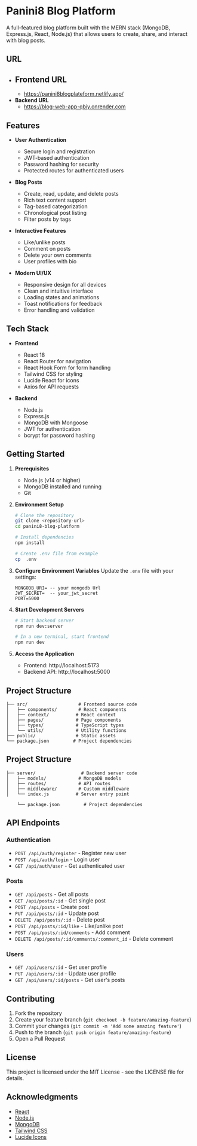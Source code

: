 # Panini8 Blog Platform

A full-featured blog platform built with the MERN stack (MongoDB, Express.js, React, Node.js) that allows users to create, share, and interact with blog posts.

## URL

- ## **Frontend URL**
  - https://panini8blogplateform.netlify.app/
- **Backend URL**
  - https://blog-web-app-qbiy.onrender.com

## Features

- **User Authentication**

  - Secure login and registration
  - JWT-based authentication
  - Password hashing for security
  - Protected routes for authenticated users

- **Blog Posts**

  - Create, read, update, and delete posts
  - Rich text content support
  - Tag-based categorization
  - Chronological post listing
  - Filter posts by tags

- **Interactive Features**

  - Like/unlike posts
  - Comment on posts
  - Delete your own comments
  - User profiles with bio

- **Modern UI/UX**
  - Responsive design for all devices
  - Clean and intuitive interface
  - Loading states and animations
  - Toast notifications for feedback
  - Error handling and validation

## Tech Stack

- **Frontend**

  - React 18
  - React Router for navigation
  - React Hook Form for form handling
  - Tailwind CSS for styling
  - Lucide React for icons
  - Axios for API requests

- **Backend**
  - Node.js
  - Express.js
  - MongoDB with Mongoose
  - JWT for authentication
  - bcrypt for password hashing

## Getting Started

1. **Prerequisites**

   - Node.js (v14 or higher)
   - MongoDB installed and running
   - Git

2. **Environment Setup**

   ```bash
   # Clone the repository
   git clone <repository-url>
   cd panini8-blog-platform

   # Install dependencies
   npm install

   # Create .env file from example
   cp  .env
   ```

3. **Configure Environment Variables**
   Update the `.env` file with your settings:

   ```
   MONGODB_URI= -- your mongodb Url
   JWT_SECRET=  -- your_jwt_secret
   PORT=5000
   ```

4. **Start Development Servers**

   ```bash
   # Start backend server
   npm run dev:server

   # In a new terminal, start frontend
   npm run dev
   ```

5. **Access the Application**
   - Frontend: http://localhost:5173
   - Backend API: http://localhost:5000

## Project Structure

```
├── src/                   # Frontend source code
│   ├── components/        # React components
│   ├── context/          # React context
│   ├── pages/            # Page components
│   ├── types/            # TypeScript types
│   └── utils/            # Utility functions
├── public/               # Static assets
└── package.json         # Project dependencies
```

## Project Structure

```
├── server/                 # Backend server code
│   ├── models/            # MongoDB models
│   ├── routes/            # API routes
│   ├── middleware/        # Custom middleware
│   └── index.js          # Server entry point

    └── package.json         # Project dependencies

```

## API Endpoints

### Authentication

- `POST /api/auth/register` - Register new user
- `POST /api/auth/login` - Login user
- `GET /api/auth/user` - Get authenticated user

### Posts

- `GET /api/posts` - Get all posts
- `GET /api/posts/:id` - Get single post
- `POST /api/posts` - Create post
- `PUT /api/posts/:id` - Update post
- `DELETE /api/posts/:id` - Delete post
- `POST /api/posts/:id/like` - Like/unlike post
- `POST /api/posts/:id/comments` - Add comment
- `DELETE /api/posts/:id/comments/:comment_id` - Delete comment

### Users

- `GET /api/users/:id` - Get user profile
- `PUT /api/users/:id` - Update user profile
- `GET /api/users/:id/posts` - Get user's posts

## Contributing

1. Fork the repository
2. Create your feature branch (`git checkout -b feature/amazing-feature`)
3. Commit your changes (`git commit -m 'Add some amazing feature'`)
4. Push to the branch (`git push origin feature/amazing-feature`)
5. Open a Pull Request

## License

This project is licensed under the MIT License - see the LICENSE file for details.

## Acknowledgments

- [React](https://reactjs.org/)
- [Node.js](https://nodejs.org/)
- [MongoDB](https://www.mongodb.com/)
- [Tailwind CSS](https://tailwindcss.com/)
- [Lucide Icons](https://lucide.dev/)
